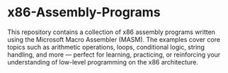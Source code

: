 # x86-Assembly-Programs
This repository contains a collection of x86 assembly programs written using the Microsoft Macro Assembler (MASM). The examples cover core topics such as arithmetic operations, loops, conditional logic, string handling, and more — perfect for learning, practicing, or reinforcing your understanding of low-level programming on the x86 architecture.
